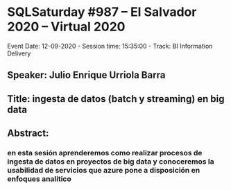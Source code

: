 # SQLSaturday #987 –  El Salvador 2020 – Virtual 2020
Event Date: 12-09-2020 - Session time: 15:35:00 - Track: BI Information Delivery
## Speaker: Julio Enrique Urriola Barra
## Title: ingesta de datos (batch y streaming) en big data
## Abstract:
### en esta sesión aprenderemos como realizar procesos de ingesta de datos en proyectos de big data y conoceremos la usabilidad de servicios que azure pone a disposición en enfoques analítico
